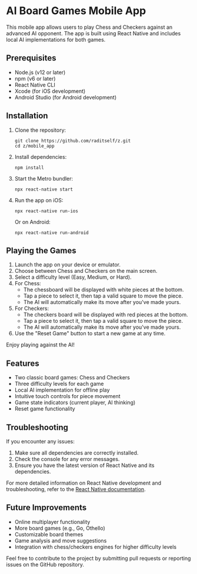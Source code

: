 
# AI Board Games Mobile App

This mobile app allows users to play Chess and Checkers against an advanced AI opponent. The app is built using React Native and includes local AI implementations for both games.

## Prerequisites

- Node.js (v12 or later)
- npm (v6 or later)
- React Native CLI
- Xcode (for iOS development)
- Android Studio (for Android development)

## Installation

1. Clone the repository:
   ```
   git clone https://github.com/raditself/z.git
   cd z/mobile_app
   ```

2. Install dependencies:
   ```
   npm install
   ```

3. Start the Metro bundler:
   ```
   npx react-native start
   ```

4. Run the app on iOS:
   ```
   npx react-native run-ios
   ```

   Or on Android:
   ```
   npx react-native run-android
   ```

## Playing the Games

1. Launch the app on your device or emulator.
2. Choose between Chess and Checkers on the main screen.
3. Select a difficulty level (Easy, Medium, or Hard).
4. For Chess:
   - The chessboard will be displayed with white pieces at the bottom.
   - Tap a piece to select it, then tap a valid square to move the piece.
   - The AI will automatically make its move after you've made yours.
5. For Checkers:
   - The checkers board will be displayed with red pieces at the bottom.
   - Tap a piece to select it, then tap a valid square to move the piece.
   - The AI will automatically make its move after you've made yours.
6. Use the "Reset Game" button to start a new game at any time.

Enjoy playing against the AI!

## Features

- Two classic board games: Chess and Checkers
- Three difficulty levels for each game
- Local AI implementation for offline play
- Intuitive touch controls for piece movement
- Game state indicators (current player, AI thinking)
- Reset game functionality

## Troubleshooting

If you encounter any issues:

1. Make sure all dependencies are correctly installed.
2. Check the console for any error messages.
3. Ensure you have the latest version of React Native and its dependencies.

For more detailed information on React Native development and troubleshooting, refer to the [React Native documentation](https://reactnative.dev/docs/environment-setup).

## Future Improvements

- Online multiplayer functionality
- More board games (e.g., Go, Othello)
- Customizable board themes
- Game analysis and move suggestions
- Integration with chess/checkers engines for higher difficulty levels

Feel free to contribute to the project by submitting pull requests or reporting issues on the GitHub repository.
